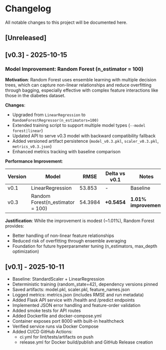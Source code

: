 # Changelog

All notable changes to this project will be documented here.

## [Unreleased]

## [v0.3] - 2025-10-15

### Model Improvement: Random Forest (n_estimator = 100)

**Motivation**: Random Forest uses ensemble learning with multiple decision trees, which can capture non-linear relationships and reduce overfitting through bagging, especially effective with complex feature interactions like those in the diabetes dataset.

**Changes**:
- Upgraded from `LinearRegression` to `RandomForestRegressor(n_estimators=100)` 
- Extended training script to support multiple model types (`--model forest|linear`)
- Updated API to serve v0.3 model with backward compatibility fallback
- Added versioned artifact persistence (`model_v0.3.pkl`, `scaler_v0.3.pkl`, `metrics_v0.3.json`)
- Enhanced metrics tracking with baseline comparison

**Performance Improvement**:

| Version | Model | RMSE | Delta vs v0.1 | Notes |
|---------|-------|------|---------------|-------|
| v0.1 | LinearRegression | 53.853 | - | Baseline |
| v0.3 | Random Forest(n_estimator = 100) | 54.3984 | **+0.5454** | **1.01% improvement** |

**Justification**: While the improvement is modest (~1.01%), Random Forest provides:
- Better handling of non-linear feature relationships
- Reduced risk of overfitting through ensemble averaging
- Foundation for future hyperparameter tuning (n_estimators, max_depth optimization)

## [v0.1] - 2025-10-11

- Baseline: StandardScaler + LinearRegression
- Deterministic training (random_state=42), dependency versions pinned
- Saved artifacts: model.pkl, scaler.pkl, feature_names.json
- Logged metrics: metrics.json (includes RMSE and run metadata)
- Added Flask API service with /health and /predict endpoints
- Implemented JSON error handling and feature-order validation
- Added smoke tests for API routes
- Added Dockerfile and docker-compose.yml
- Container exposes port 8000 with built-in healthcheck
- Verified service runs via Docker Compose
- Added CI/CD GitHub Actions:
  - ci.yml for lint/tests/artifacts on push
  - release.yml for Docker build/publish and GitHub Release creation